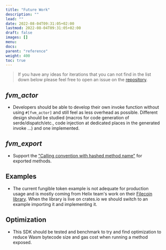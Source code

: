 ```yaml
---
title: "Future Work"
description: ""
lead: ""
date: 2022-08-04T09:31:05+02:00
lastmod: 2022-08-04T09:31:05+02:00
draft: false
images: []
menu:
docs:
parent: "reference"
weight: 400
toc: true
---
```


> If you have any ideas for iterations that you can not find in the list down below please feel free
> to open an issue on the [repository](https://github.com/polyphene/fvm-rs-sdk).

## _fvm_actor_

- Developers should be able to develop their own invoke function without using `#[fvm_actor]` and still
feel as less overhead as possible. Different design should be studied (macros for code  generation of
serde/dispatch/etc., code injection at dedicated places in the generated invoke ...) and one implemented.

## _fvm_export_

- Support the ["Calling convention with hashed method name"](https://github.com/filecoin-project/FIPs/blob/master/FRCs/frc-0042.md) for exported methods.

## Examples

- The current fungible token example is not adequate for production usage and is mostly coming from
Helix team's work on their [Filecoin library](https://github.com/helix-onchain/filecoin). When the library
is live on crates.io we should switch to an example importing it and implementing it.

## Optimization

- This SDK should be tested and benchmark to try and find optimization to reduce Wasm bytecode size and
gas cost when running a method exposed.
